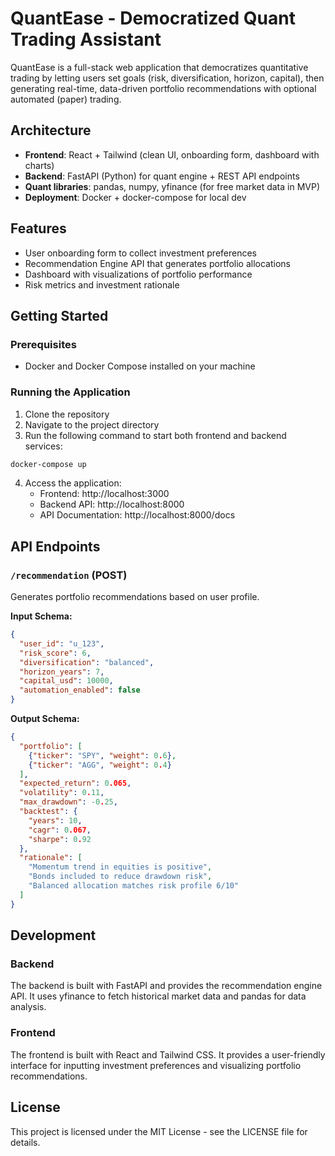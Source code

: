 # QuantEase - Democratized Quant Trading Assistant

QuantEase is a full-stack web application that democratizes quantitative trading by letting users set goals (risk, diversification, horizon, capital), then generating real-time, data-driven portfolio recommendations with optional automated (paper) trading.

## Architecture

- **Frontend**: React + Tailwind (clean UI, onboarding form, dashboard with charts)
- **Backend**: FastAPI (Python) for quant engine + REST API endpoints
- **Quant libraries**: pandas, numpy, yfinance (for free market data in MVP)
- **Deployment**: Docker + docker-compose for local dev

## Features

- User onboarding form to collect investment preferences
- Recommendation Engine API that generates portfolio allocations
- Dashboard with visualizations of portfolio performance
- Risk metrics and investment rationale

## Getting Started

### Prerequisites

- Docker and Docker Compose installed on your machine

### Running the Application

1. Clone the repository
2. Navigate to the project directory
3. Run the following command to start both frontend and backend services:

```bash
docker-compose up
```

4. Access the application:
   - Frontend: http://localhost:3000
   - Backend API: http://localhost:8000
   - API Documentation: http://localhost:8000/docs

## API Endpoints

### `/recommendation` (POST)

Generates portfolio recommendations based on user profile.

**Input Schema:**
```json
{
  "user_id": "u_123",
  "risk_score": 6,
  "diversification": "balanced",
  "horizon_years": 7,
  "capital_usd": 10000,
  "automation_enabled": false
}
```

**Output Schema:**
```json
{
  "portfolio": [
    {"ticker": "SPY", "weight": 0.6},
    {"ticker": "AGG", "weight": 0.4}
  ],
  "expected_return": 0.065,
  "volatility": 0.11,
  "max_drawdown": -0.25,
  "backtest": {
    "years": 10,
    "cagr": 0.067,
    "sharpe": 0.92
  },
  "rationale": [
    "Momentum trend in equities is positive",
    "Bonds included to reduce drawdown risk",
    "Balanced allocation matches risk profile 6/10"
  ]
}
```

## Development

### Backend

The backend is built with FastAPI and provides the recommendation engine API. It uses yfinance to fetch historical market data and pandas for data analysis.

### Frontend

The frontend is built with React and Tailwind CSS. It provides a user-friendly interface for inputting investment preferences and visualizing portfolio recommendations.

## License

This project is licensed under the MIT License - see the LICENSE file for details.